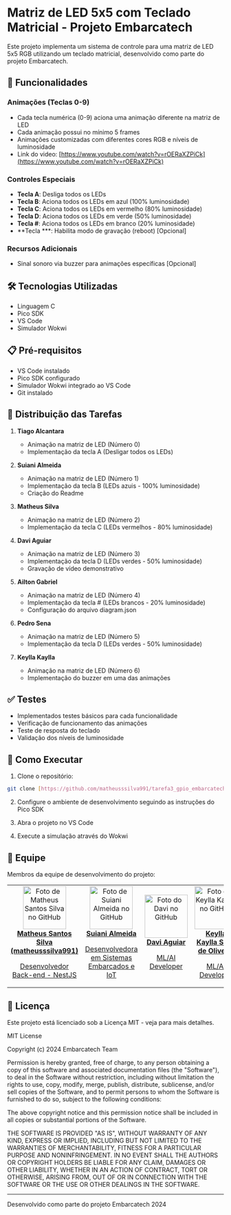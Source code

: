 # Matriz de LED 5x5 com Teclado Matricial - Projeto Embarcatech

Este projeto implementa um sistema de controle para uma matriz de LED 5x5 RGB utilizando um teclado matricial, desenvolvido como parte do projeto Embarcatech.

## 🎯 Funcionalidades

### Animações (Teclas 0-9)
- Cada tecla numérica (0-9) aciona uma animação diferente na matriz de LED
- Cada animação possui no mínimo 5 frames
- Animações customizadas com diferentes cores RGB e níveis de luminosidade
- Link do video: [https://www.youtube.com/watch?v=rOERaXZPiCk](https://www.youtube.com/watch?v=rOERaXZPiCk)

### Controles Especiais
- **Tecla A**: Desliga todos os LEDs
- **Tecla B**: Aciona todos os LEDs em azul (100% luminosidade)
- **Tecla C**: Aciona todos os LEDs em vermelho (80% luminosidade)
- **Tecla D**: Aciona todos os LEDs em verde (50% luminosidade)
- **Tecla #**: Aciona todos os LEDs em branco (20% luminosidade)
- **Tecla ***: Habilita modo de gravação (reboot) [Opcional]

### Recursos Adicionais
- Sinal sonoro via buzzer para animações específicas [Opcional]

## 🛠️ Tecnologias Utilizadas

- Linguagem C
- Pico SDK
- VS Code
- Simulador Wokwi

## 📋 Pré-requisitos

- VS Code instalado
- Pico SDK configurado
- Simulador Wokwi integrado ao VS Code
- Git instalado

## 🎯 Distribuição das Tarefas

1. **Tiago Alcantara**
   - Animação na matriz de LED (Número 0)
   - Implementação da tecla A (Desligar todos os LEDs)

2. **Suiani Almeida**
   - Animação na matriz de LED (Número 1)
   - Implementação da tecla B (LEDs azuis - 100% luminosidade)
   - Criação do Readme

3. **Matheus Silva**
   - Animação na matriz de LED (Número 2)
   - Implementação da tecla C (LEDs vermelhos - 80% luminosidade)

4. **Davi Aguiar**
   - Animação na matriz de LED (Número 3)
   - Implementação da tecla D (LEDs verdes - 50% luminosidade)
   - Gravação de vídeo demonstrativo

5. **Ailton Gabriel**
   - Animação na matriz de LED (Número 4)
   - Implementação da tecla # (LEDs brancos - 20% luminosidade)
   - Configuração do arquivo diagram.json

6. **Pedro Sena**
   - Animação na matriz de LED (Número 5)
   - Implementação da tecla D (LEDs verdes - 50% luminosidade)

7. **Keylla Kaylla**
   - Animação na matriz de LED (Número 6)
   - Implementação do buzzer em uma das animações

## ✅ Testes

- Implementados testes básicos para cada funcionalidade
- Verificação de funcionamento das animações
- Teste de resposta do teclado
- Validação dos níveis de luminosidade

## 🚀 Como Executar

1. Clone o repositório:
```bash
git clone [https://github.com/matheusssilva991/tarefa3_gpio_embarcatech.git]
```

2. Configure o ambiente de desenvolvimento seguindo as instruções do Pico SDK

3. Abra o projeto no VS Code

4. Execute a simulação através do Wokwi

## 🤝 Equipe

Membros da equipe de desenvolvimento do projeto:
<table>
  <tr>
    <td align="center">
      <a href="https://github.com/matheusssilva991">
        <img src="https://github.com/matheusssilva991.png" width="100px;" alt="Foto de Matheus Santos Silva no GitHub"/><br>
        <b>Matheus Santos Silva (matheusssilva991)</b>
        <p>Desenvolvedor Back-end - NestJS</p>
      </a>
    </td>
    <td align="center">
      <a href="https://github.com/suianialmeida">
        <img src="https://github.com/suianialmeida.png" width="100px;" alt="Foto de Suiani Almeida no GitHub"/><br>
        <b>Suiani Almeida</b>
        <p>Desenvolvedora em Sistemas Embarcados e IoT</p>
      </a>
    </td>
    <td align="center">
      <a href="https://github.com/davi-aguiar">
        <img src="https://github.com/davi-aguiar.png" width="100px;" alt="Foto do Davi no GitHub"/><br>
        <b>Davi Aguiar</b>
        <p>ML/AI Developer</p>
      </a>
    </td>
    <td align="center">
      <a href="https://github.com/KeyllaK">
        <img src="https://github.com/KeyllaK.png" width="100px;" alt="Foto de Keylla Kaylla no GitHub"/><br>
        <b>Keylla Kaylla Silva de Oliveira</b>
        <p>ML/AI Developer</p>
      </a>
    </td>
    <td align="center">
      <a href="https://github.com/AiltonGabriel70">
        <img src="https://github.com/AiltonGabriel70.png" width="100px;" alt="Foto de Ailton Gabriel no GitHub"/><br>
        <b>Ailton Gabriel</b>
      </a>
    </td>
     <td align="center">
      <a href="https://github.com/AlcantaracomT">
        <img src="https://github.com/AlcantaracomT.png" width="100px;" alt="Foto de Tiago Alcantara no GitHub"/><br>
        <b>Tiago Alcantara</b>
      </a>
    </td>
    <td align="center">
      <a href="https://github.com/PedroLSena">
        <img src="https://github.com/PedroLSena.png" width="100px;" alt="Foto de Pedro Sena no GitHub"/><br>
        <b>Pedro Sena</b>
      </a>
    </td>
  <tr>
</table>

## 📝 Licença

Este projeto está licenciado sob a Licença MIT - veja para mais detalhes.

MIT License

Copyright (c) 2024 Embarcatech Team

Permission is hereby granted, free of charge, to any person obtaining a copy
of this software and associated documentation files (the "Software"), to deal
in the Software without restriction, including without limitation the rights
to use, copy, modify, merge, publish, distribute, sublicense, and/or sell
copies of the Software, and to permit persons to whom the Software is
furnished to do so, subject to the following conditions:

The above copyright notice and this permission notice shall be included in all
copies or substantial portions of the Software.

THE SOFTWARE IS PROVIDED "AS IS", WITHOUT WARRANTY OF ANY KIND, EXPRESS OR
IMPLIED, INCLUDING BUT NOT LIMITED TO THE WARRANTIES OF MERCHANTABILITY,
FITNESS FOR A PARTICULAR PURPOSE AND NONINFRINGEMENT. IN NO EVENT SHALL THE
AUTHORS OR COPYRIGHT HOLDERS BE LIABLE FOR ANY CLAIM, DAMAGES OR OTHER
LIABILITY, WHETHER IN AN ACTION OF CONTRACT, TORT OR OTHERWISE, ARISING FROM,
OUT OF OR IN CONNECTION WITH THE SOFTWARE OR THE USE OR OTHER DEALINGS IN THE
SOFTWARE.

---
Desenvolvido como parte do projeto Embarcatech 2024
